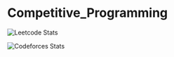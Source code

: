 # Competitive_Programming

![Leetcode Stats](https://leetcard.jacoblin.cool/monarchxr)

![Codeforces Stats](https://codeforces-readme-stats.vercel.app/api/card?username=monarchxr)
